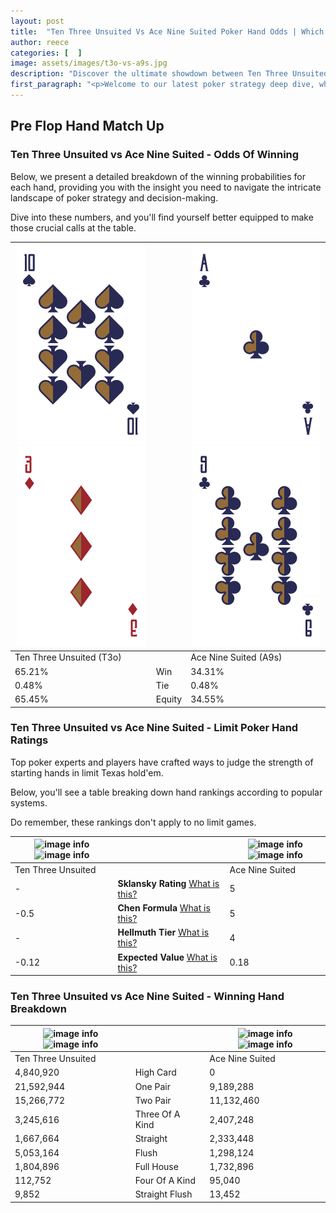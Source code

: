 ```yaml
---
layout: post
title:  "Ten Three Unsuited Vs Ace Nine Suited Poker Hand Odds | Which Is The Better Hand In Poker? A Complete Guide"
author: reece
categories: [  ]
image: assets/images/t3o-vs-a9s.jpg
description: "Discover the ultimate showdown between Ten Three Unsuited and Ace Nine Suited in poker! Uncover the odds, strategies, and scenarios where one hand triumphs over the other. Get ready to up your poker game with this thrilling analysis."
first_paragraph: "<p>Welcome to our latest poker strategy deep dive, where we're pitting two distinct hands against each other in a high-stakes showdown: Ten Three Unsuited vs Ace Nine Suited.</p><p>In the dynamic world of poker, every decision counts, and knowing which hand holds the upper hand is key to your success at the table.</p><p>In this article, we'll dissect these two hands, explore the scenarios where one dominates the other, and equip you with the knowledge to make strategic choices that can tip the odds in your favor.</p><p>Get ready to unravel the intriguing dynamics of these poker hands and elevate your game to new heights.</p>"
---
```




[comment]: # (sp0)

## Pre Flop Hand Match Up

<div class="table hand-ratings" markdown="1"> 



### Ten Three Unsuited vs Ace Nine Suited - Odds Of Winning

Below, we present a detailed breakdown of the winning probabilities for each hand, providing you with the insight you need to navigate the intricate landscape of poker strategy and decision-making. 

Dive into these numbers, and you'll find yourself better equipped to make those crucial calls at the table.


    
| ![image info](assets/images/hand1/t.png) ![image info](assets/images/hand1/3o.png) |  | ![image info](assets/images/hand2/a.png) ![image info](assets/images/hand2/9.png) |
| -------- | -------- | -------- |
| Ten Three Unsuited (T3o) |  | Ace Nine Suited (A9s) |
| 65.21% | Win | 34.31% |
| 0.48% | Tie | 0.48% |
| 65.45% | Equity | 34.55% |




[comment]: # (sp1)



### Ten Three Unsuited vs Ace Nine Suited - Limit Poker Hand Ratings

Top poker experts and players have crafted ways to judge the strength of starting hands in limit Texas hold'em. 

Below, you'll see a table breaking down hand rankings according to popular systems. 

Do remember, these rankings don't apply to no limit games.


    
| ![image info](https://www.riverpairs.com/assets/images/hand1/t.png) ![image info](https://www.riverpairs.com/assets/images/hand1/3o.png) |  | ![image info](https://www.riverpairs.com/assets/images/hand2/a.png) ![image info](https://www.riverpairs.com/assets/images/hand2/9.png) |
| -------- | -------- | -------- |
| Ten Three Unsuited |  | Ace Nine Suited |
| - | **Sklansky Rating** [What is this?](/sklansky-rating-explained) | 5 |
| -0.5 | **Chen Formula** [What is this?](/chen-formula-explained) | 5 |
| - | **Hellmuth Tier** [What is this?](/Hellmuth-tier-explained) | 4 |
| -0.12 | **Expected Value** [What is this?](/expected-value-explained) | 0.18 |




[comment]: # (sp2)



### Ten Three Unsuited vs Ace Nine Suited - Winning Hand Breakdown


    
| ![image info](https://www.riverpairs.com/assets/images/hand1/t.png) ![image info](https://www.riverpairs.com/assets/images/hand1/3o.png) |  | ![image info](https://www.riverpairs.com/assets/images/hand2/a.png) ![image info](https://www.riverpairs.com/assets/images/hand2/9.png) |
| -------- | -------- | -------- |
| Ten Three Unsuited |  | Ace Nine Suited |
| 4,840,920 | High Card | 0 |
| 21,592,944 | One Pair | 9,189,288 |
| 15,266,772 | Two Pair | 11,132,460 |
| 3,245,616 | Three Of A Kind | 2,407,248 |
| 1,667,664 | Straight | 2,333,448 |
| 5,053,164 | Flush | 1,298,124 |
| 1,804,896 | Full House | 1,732,896 |
| 112,752 | Four Of A Kind | 95,040 |
| 9,852 | Straight Flush | 13,452 |




[comment]: # (sp3)



</div>

[comment]: # (sp4)



[comment]: # (sp5)

